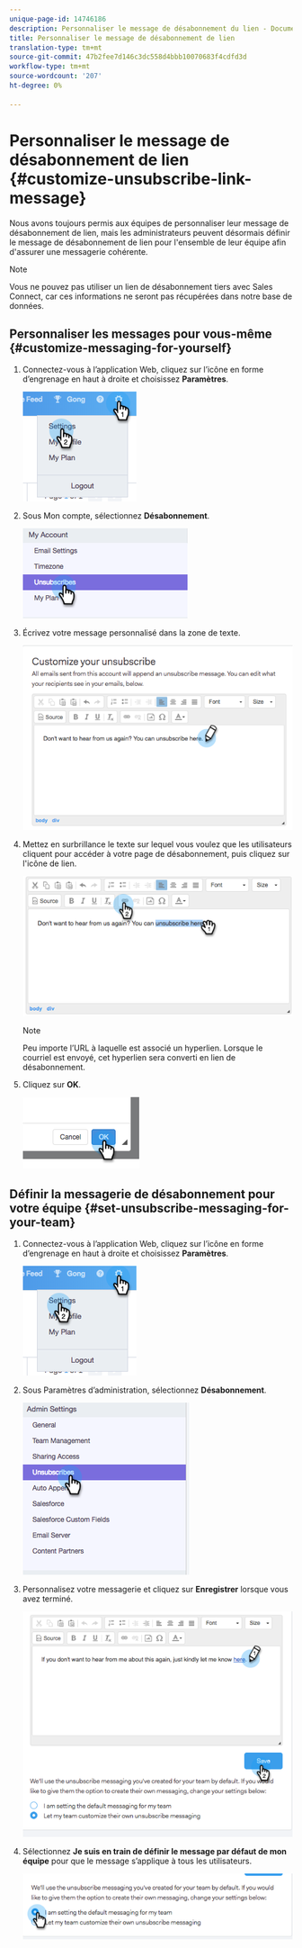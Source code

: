 ```yaml
---
unique-page-id: 14746186
description: Personnaliser le message de désabonnement du lien - Documentation marketing - Documentation du produit
title: Personnaliser le message de désabonnement de lien
translation-type: tm+mt
source-git-commit: 47b2fee7d146c3dc558d4bbb10070683f4cdfd3d
workflow-type: tm+mt
source-wordcount: '207'
ht-degree: 0%

---
```



# Personnaliser le message de désabonnement de lien {#customize-unsubscribe-link-message}

Nous avons toujours permis aux équipes de personnaliser leur message de désabonnement de lien, mais les administrateurs peuvent désormais définir le message de désabonnement de lien pour l&#39;ensemble de leur équipe afin d&#39;assurer une messagerie cohérente.

>[!NOTE]
>
>Vous ne pouvez pas utiliser un lien de désabonnement tiers avec Sales Connect, car ces informations ne seront pas récupérées dans notre base de données.

## Personnaliser les messages pour vous-même {#customize-messaging-for-yourself}

1. Connectez-vous à l’application [](http://toutapp.com/login)Web, cliquez sur l’icône en forme d’engrenage en haut à droite et choisissez **Paramètres**.

   ![](assets/one.png)

1. Sous Mon compte, sélectionnez **Désabonnement**.

   ![](assets/two-1.png)

1. Écrivez votre message personnalisé dans la zone de texte.

   ![](assets/three-1.png)

1. Mettez en surbrillance le texte sur lequel vous voulez que les utilisateurs cliquent pour accéder à votre page de désabonnement, puis cliquez sur l&#39;icône de lien.

   ![](assets/four-1.png)

   >[!NOTE]
   >
   >Peu importe l’URL à laquelle est associé un hyperlien. Lorsque le courriel est envoyé, cet hyperlien sera converti en lien de désabonnement.

1. Cliquez sur **OK**.

   ![](assets/five.png)

## Définir la messagerie de désabonnement pour votre équipe {#set-unsubscribe-messaging-for-your-team}

1. Connectez-vous à l’application [](http://toutapp.com/login)Web, cliquez sur l’icône en forme d’engrenage en haut à droite et choisissez **Paramètres**.

   ![](assets/six.png)

1. Sous Paramètres d’administration, sélectionnez **Désabonnement**.

   ![](assets/eight.png)

1. Personnalisez votre messagerie et cliquez sur **Enregistrer** lorsque vous avez terminé.

   ![](assets/seven.png)

1. Sélectionnez **Je suis en train de définir le message par défaut de mon équipe** pour que le message s’applique à tous les utilisateurs.

   ![](assets/eleven.png)

